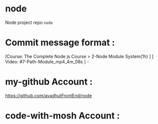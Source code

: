 # node
Node project repo `node`

# Commit message format : 
[Course: The Complete Node js Course > 2-Node Module System(1h) ] [ Video: #7-Path-Module_mp4_4m_08s ] -


# my-github Account : 
https://github.com/avadhutFrontEnd/node

# code-with-mosh Account : 
